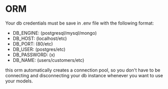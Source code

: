 # ORM

Your db credentials must be save in .env file with the following format:

- DB_ENGINE: (postgresql/mysql/mongo)
- DB_HOST: (localhost/etc)
- DB_PORT: (80/etc)
- DB_USER: (postgres/etc)
- DB_PASSWORD: (x)
- DB_NAME: (users/customers/etc)

this orm automatically creates a connection pool, so you don't have to be connecting and disconnecting your db instance whenever you want to use your models.
